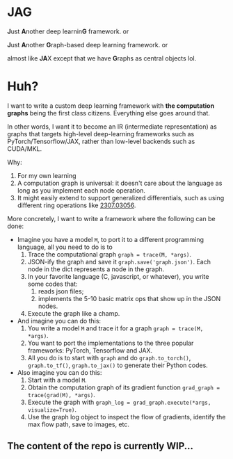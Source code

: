 # JAG
**J**ust **A**nother deep learnin**G** framework.
or 

**J**ust **A**nother **G**raph-based deep learning framework.
or

almost like **JA**X except that we have **G**raphs as central objects lol.

# Huh?
I want to write a custom deep learning framework with **the computation graphs** being
the first class citizens. Everything else goes around that.

In other words, I want it to become an IR (intermediate representation) as graphs that targets high-level deep-learning
frameworks such as PyTorch/Tensorflow/JAX, rather than low-level backends such as CUDA/MKL.

Why:
1. For my own learning
2. A computation graph is universal: it doesn't care about the language as long as you implement each node operation.
3. It might easily extend to support generalized differentials, such as using different ring operations like [2307.03056](https://arxiv.org/pdf/2307.03056.pdf).

More concretely, I want to write a framework where the following can be done:
- Imagine you have a model `M`, to port it to a different programming language, all you need to do is to 
  1. Trace the computational graph `graph = trace(M, *args)`.
  2. JSON-ify the graph and save it `graph.save('graph.json')`. Each node in the dict represents a node in the graph.
  3. In your favorite language (C, javascript, or whatever), you write some codes that:
     1. reads json files;
     2. implements the 5-10 basic matrix ops that show up in the JSON nodes.
  4. Execute the graph like a champ.
- And imagine you can do this:
  1. You write a model `M` and trace it for a graph `graph = trace(M, *args)`.
  2. You want to port the implementations to the three popular frameworks: PyTorch, Tensorflow and JAX.
  3. All you do is to start with `graph` and do `graph.to_torch()`, `graph.to_tf()`, `graph.to_jax()` to generate their
  Python codes.
- Also imagine you can do this:
  1. Start with a model `M`.
  2. Obtain the computation graph of its gradient function `grad_graph = trace(grad(M), *args)`.
  3. Execute the graph with `graph_log = grad_graph.execute(*args, visualize=True)`.
  4. Use the graph log object to inspect the flow of gradients, identify the max flow path, save to images, etc.

## The content of the repo is currently WIP...